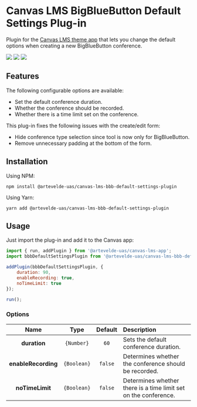 # Canvas LMS BigBlueButton Default Settings Plug-in

Plugin for the [Canvas LMS theme app](https://www.npmjs.com/package/@artevelde-uas/canvas-lms-app) that
lets you change the default options when creating a new BigBlueButton conference.

[![](https://img.shields.io/npm/v/@artevelde-uas/canvas-lms-bbb-default-settings-plugin.svg)](https://www.npmjs.com/package/@artevelde-uas/canvas-lms-bbb-default-settings-plugin)
[![](https://img.shields.io/github/license/artevelde-uas/canvas-lms-bbb-default-settings-plugin.svg)](https://spdx.org/licenses/ISC)
[![](https://img.shields.io/npm/dt/@artevelde-uas/canvas-lms-bbb-default-settings-plugin.svg)](https://www.npmjs.com/package/@artevelde-uas/canvas-lms-bbb-default-settings-plugin)

## Features

The following configurable options are available:
  - Set the default conference duration.
  - Whether the conference should be recorded.
  - Whether there is a time limit set on the conference.

This plug-in fixes the following issues with the create/edit form:
  - Hide conference type selection since tool is now only for BigBlueButton.
  - Remove unnecessary padding at the bottom of the form.

## Installation

Using NPM:

    npm install @artevelde-uas/canvas-lms-bbb-default-settings-plugin

Using Yarn:

    yarn add @artevelde-uas/canvas-lms-bbb-default-settings-plugin

## Usage

Just import the plug-in and add it to the Canvas app:

```javascript
import { run, addPlugin } from '@artevelde-uas/canvas-lms-app';
import bbbDefaultSettingsPlugin from '@artevelde-uas/canvas-lms-bbb-default-settings-plugin';

addPlugin(bbbDefaultSettingsPlugin, {
    duration: 90,
    enableRecording: true,
    noTimeLimit: true
});

run();
```

### Options

|        Name         |    Type     | Default | Description                                                     |
| :-----------------: | :---------: | :-----: | :-------------------------------------------------------------- |
| **duration**        | `{Number}`  |  `60`   | Sets the default conference duration.                           |
| **enableRecording** | `{Boolean}` | `false` | Determines whether the conference should be recorded.           |
| **noTimeLimit**     | `{Boolean}` | `false` | Determines whether there is a time limit set on the conference. |
